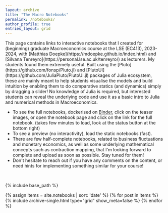 ```yaml
---
layout: archive
title: "The Macro Notebooks"
permalink: /notebooks/
author_profile: true
entries_layout: grid
---
```

<div class="nb-intro" markdown="1">
This page contains links to interactive notebooks that I created for (beginning) graduate Macroeconomics course at the LSE (EC413), 2023-2024, with [Matthias Doepke](https://mdoepke.github.io/index.html) and [Silvana Tenreyro](https://personal.lse.ac.uk/tenreyro/) as lecturers. My students found them extremely useful. Built using the [Pluto](https://github.com/fonsp/Pluto.jl) and [PlutoUI](https://github.com/JuliaPluto/PlutoUI.jl) packages of Julia ecosystem, these are mainly meant to help students visualise the models and build intuition by enabling them to do comparative statics (and dynamics) simply by dragging a slider! No knowledge of Julia is required, but interested students can reveal the underlying code and use it as a basic intro to Julia and numerical methods in Macroeconomics.

- To see the full notebooks, dockerised on [Binder](https://mybinder.org/), click on the teaser images, or open the notebook page and click on the link for the full notebook. (takes few minutes to load, look at the status button at the bottom right)
- To see a preview (no interactivity), load the static notebooks (fast).
- There are few half-complete notebooks, related to business fluctuations and monetary economics, as well as some underlying mathematical concepts such as contraction mapping, that I'm looking forward to complete and upload as soon as possible. Stay tuned for them!
- Don't hesitate to reach out if you have any comments on the content, or need hints for implementing something similar for your course!
</div>
<br>

{% include base_path %}


<div id="notebooks-grid">
    {% assign items = site.notebooks | sort: 'date' %}
    {% for post in items %}
    {% include archive-single.html type="grid" show_meta=false %}
    {% endfor %}
</div>
